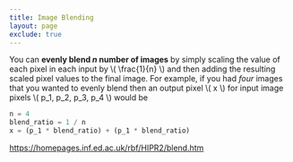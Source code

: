 ```yaml
---
title: Image Blending
layout: page
exclude: true
---
```


You can **evenly blend *n* number of images** by simply scaling the value of each pixel in each input by \\( \frac{1}{n} \\) and then adding the resulting scaled pixel values to the final image. For example, if you had *four* images that you wanted to evenly blend then an output pixel \\( x \\) for input image pixels \\( p_1, p_2, p_3, p_4 \\) would be
```python
n = 4
blend_ratio = 1 / n
x = (p_1 * blend_ratio) + (p_1 * blend_ratio)
```

https://homepages.inf.ed.ac.uk/rbf/HIPR2/blend.htm

<!--stackedit_data:
eyJoaXN0b3J5IjpbMTE3MzU0Mjk5MF19
-->